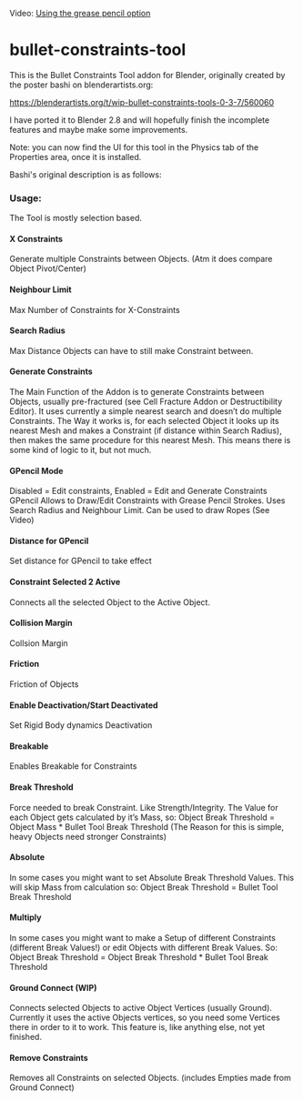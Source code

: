 Video: [Using the grease pencil option](https://github.com/timothy-strange/bullet-constraints-tool/wiki/Grease-Pencil-option)

# bullet-constraints-tool

This is the Bullet Constraints Tool addon for Blender, originally created by the poster bashi on blenderartists.org:

https://blenderartists.org/t/wip-bullet-constraints-tools-0-3-7/560060

I have ported it to Blender 2.8 and will hopefully finish the incomplete features and maybe make some improvements.

Note: you can now find the UI for this tool in the Physics tab of the Properties area, once it is installed.

Bashi's original description is as follows:

### Usage:

The Tool is mostly selection based.

#### X Constraints
Generate multiple Constraints between Objects. (Atm it does compare Object Pivot/Center)

#### Neighbour Limit
Max Number of Constraints for X-Constraints

#### Search Radius
Max Distance Objects can have to still make Constraint between.

#### Generate Constraints
The Main Function of the Addon is to generate Constraints between Objects, usually pre-fractured (see Cell Fracture Addon or Destructibility Editor). It uses currently a simple nearest search and doesn’t do multiple Constraints. The Way it works is, for each selected Object it looks up its nearest Mesh and makes a Constraint (if distance within Search Radius), then makes the same procedure for this nearest Mesh. This means there is some kind of logic to it, but not much.

#### GPencil Mode
Disabled = Edit constraints, Enabled = Edit and Generate Constraints
GPencil
Allows to Draw/Edit Constraints with Grease Pencil Strokes. Uses Search Radius and Neighbour Limit.
Can be used to draw Ropes (See Video)

#### Distance for GPencil
Set distance for GPencil to take effect

#### Constraint Selected 2 Active
Connects all the selected Object to the Active Object.

#### Collision Margin
Collsion Margin

#### Friction
Friction of Objects

#### Enable Deactivation/Start Deactivated
Set Rigid Body dynamics Deactivation

#### Breakable
Enables Breakable for Constraints

#### Break Threshold
Force needed to break Constraint. Like Strength/Integrity. The Value for each Object gets calculated by it’s Mass, so:
Object Break Threshold = Object Mass * Bullet Tool Break Threshold (The Reason for this is simple, heavy Objects need stronger Constraints)

#### Absolute
In some cases you might want to set Absolute Break Threshold Values. This will skip Mass from calculation so:
Object Break Threshold = Bullet Tool Break Threshold

#### Multiply
In some cases you might want to make a Setup of different Constraints (different Break Values!) or edit Objects with different Break Values. So:
Object Break Threshold = Object Break Threshold * Bullet Tool Break Threshold

#### Ground Connect (WIP)
Connects selected Objects to active Object Vertices (usually Ground). Currently it uses the active Objects vertices, so you need some Vertices there in order to it to work. This feature is, like anything else, not yet finished.

#### Remove Constraints
Removes all Constraints on selected Objects. (includes Empties made from Ground Connect)
